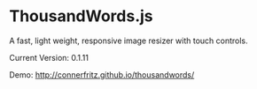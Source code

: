 ThousandWords.js
=============

A fast, light weight, responsive image resizer with touch controls.

Current Version: 0.1.11

Demo: http://connerfritz.github.io/thousandwords/
